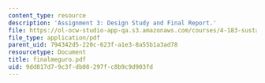 ```yaml
---
content_type: resource
description: 'Assignment 3: Design Study and Final Report.'
file: https://ol-ocw-studio-app-qa.s3.amazonaws.com/courses/4-183-sustainable-design-and-technology-research-workshop-spring-2004/9dd817d79c3fdb08297fc8b9c9d903fd_finalmeguro.pdf
file_type: application/pdf
parent_uid: 794342d5-220c-623f-a1e3-8a55b1a3ad78
resourcetype: Document
title: finalmeguro.pdf
uid: 9dd817d7-9c3f-db08-297f-c8b9c9d903fd
---
```

